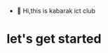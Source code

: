 - 👋 Hi,this is kabarak ict club

# let's get started

<!---
Ict-kabarak/Ict-kabarak is a ✨ special ✨ repository because its `README.md` (this file) appears on your GitHub profile.
You can click the Preview link to take a look at your changes.
--->
